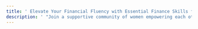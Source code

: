 ```yaml
---
title: ' Elevate Your Financial Fluency with Essential Finance Skills for Women '
description: ' "Join a supportive community of women empowering each other to achieve financial success.” '
---
```


